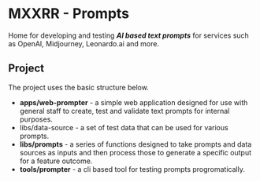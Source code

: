 # MXXRR - Prompts

Home for developing and testing ***AI based text prompts*** for services such as OpenAI, Midjourney, Leonardo.ai and more.

## Project

The project uses the basic structure below.

* **apps/web-prompter** - a simple web application designed for use with general staff to create, test and validate text prompts for internal purposes.
* libs/data-source - a set of test data that can be used for various prompts.
* **libs/prompts** - a series of functions designed to take prompts and data sources as inputs and then process those to generate a specific output for a feature outcome.
* **tools/prompter** - a cli based tool for testing prompts progromatically.
